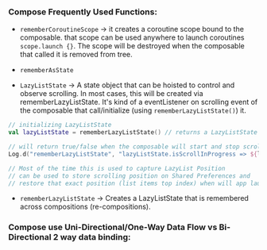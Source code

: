 ### Compose Frequently Used Functions:
- `rememberCoroutineScope` -> it creates a coroutine scope bound to the composable. that scope can be used anywhere to launch coroutines `scope.launch {}`. The scope will be destroyed when the composable that called it is removed from tree.

- `rememberAsState`

- `LazyListState` -> A state object that can be hoisted to control and observe scrolling. In most cases, this will be created via rememberLazyListState. It's kind of a eventListener on scrolling event of the composable that call/initialize (using `rememberLazyListState()`) it.
```kotlin
// initializing LazyListState
val lazyListState = rememberLazyListState() // returns a LazyListState

// will return true/false when the composable will start and stop scrolling
Log.d("rememberLazyListState", "lazyListState.isScrollInProgress => ${lazyListState.isScrollInProgress}").

// Most of the time this is used to capture LazyList Position
// can be used to store scrolling position on Shared Preferences and 
// restore that exact position (list items top index) when will app launch next time
```

- `rememberLazyListState` -> Creates a LazyListState that is remembered across compositions (re-compositions). 

### Compose use Uni-Directional/One-Way Data Flow vs Bi-Directional 2 way data binding: